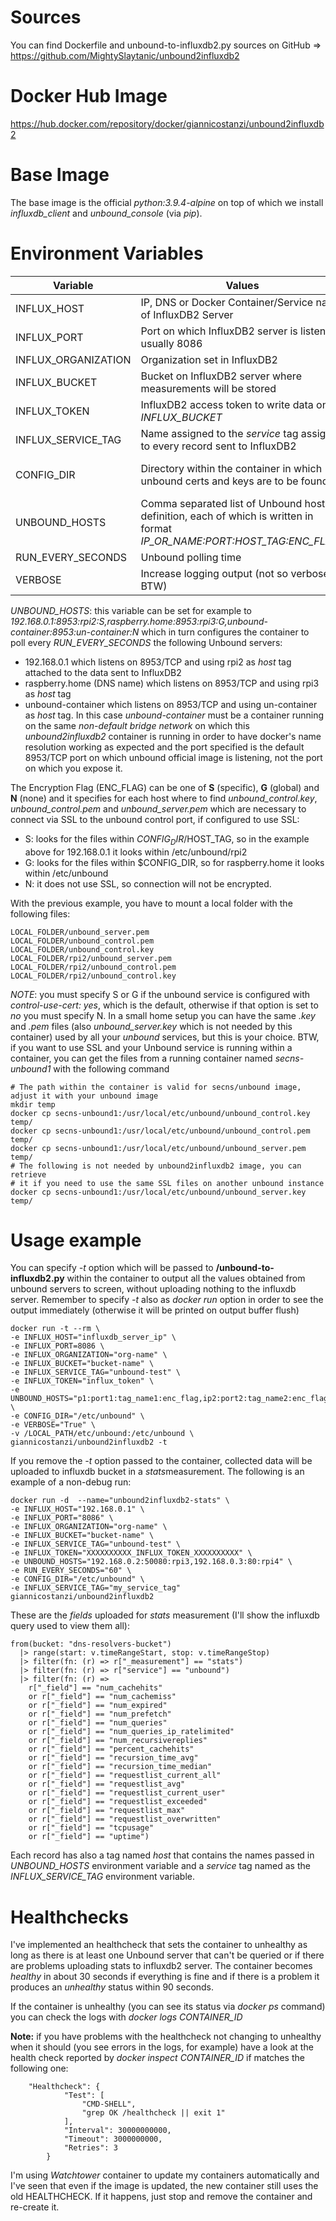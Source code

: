 # Sources

You can find Dockerfile and unbound-to-influxdb2.py sources on GitHub => https://github.com/MightySlaytanic/unbound2influxdb2

# Docker Hub Image

https://hub.docker.com/repository/docker/giannicostanzi/unbound2influxdb2

# Base Image

The base image is the official *python:3.9.4-alpine* on top of which we install *influxdb_client* and *unbound_console*  (via *pip*).

# Environment Variables

| Variable | Values |Default|
|-------------|-----------|-----------|
| INFLUX_HOST|IP, DNS or Docker Container/Service name of InfluxDB2 Server |IP_OR_NAME *// must be changed //*|
| INFLUX_PORT|Port on which InfluxDB2 server is listening, usually 8086 |PORT *// must be changed //*|
| INFLUX_ORGANIZATION| Organization set in InfluxDB2 |ORGANIZATION *// must be changed //*|
| INFLUX_BUCKET | Bucket on InfluxDB2 server where measurements will be stored |BUCKET *// must be changed //*|
| INFLUX_TOKEN | InfluxDB2 access token to write data on *INFLUX_BUCKET* |TOKEN *// must be changed //*|
| INFLUX_SERVICE_TAG | Name assigned to the *service* tag assigned to every record sent to InfluxDB2 | unbound
| CONFIG_DIR | Directory within the container in which unbound certs and keys are to be found | /etc/unbound (*must be mounted unless all the unbound servers do not use encryption for control traffic*) |
| UNBOUND_HOSTS | Comma separated list of Unbound hosts definition, each of which is written in format *IP_OR_NAME:PORT:HOST_TAG:ENC_FLAG*"|ip1:port1:name1:enc_flag,ip2:port2:name2:enc_flag *// must be changed //*|
| RUN_EVERY_SECONDS | Unbound polling time | 10
| VERBOSE | Increase logging output (not so verbose BTW) |false

*UNBOUND_HOSTS*: this variable can be set for example to *192.168.0.1:8953:rpi2:S,raspberry.home:8953:rpi3:G,unbound-container:8953:un-container:N* which in turn configures the container to poll every *RUN_EVERY_SECONDS* the following Unbound servers:
* 192.168.0.1 which listens on 8953/TCP and using rpi2 as *host* tag attached to the data sent to InfluxDB2
* raspberry.home (DNS name) which listens on 8953/TCP and using rpi3 as *host* tag
* unbound-container which listens on 8953/TCP and using un-container as *host* tag. In this case *unbound-container* must be a container running on the same *non-default bridge network* on which this *unbound2influxdb2* container is running in order to have docker's name resolution working as expected and the port specified is the default 8953/TCP port on which unbound official image is listening, not the port on which you expose it.


The Encryption Flag (ENC_FLAG) can be one of **S** (specific), **G** (global) and **N** (none) and it specifies for each host where to find *unbound_control.key*, *unbound_control.pem* and *unbound_server.pem* which are necessary to connect via SSL to the unbound control port, if configured to use SSL:
* S: looks for the files within $CONFIG_DIR/$HOST_TAG, so in the example above for 192.168.0.1 it looks within /etc/unbound/rpi2
* G: looks for the files within $CONFIG_DIR, so for raspberry.home it looks within /etc/unbound
* N: it does not use SSL, so connection will not be encrypted.

With the previous example, you have to mount a local folder with the following files:

    LOCAL_FOLDER/unbound_server.pem
    LOCAL_FOLDER/unbound_control.pem
    LOCAL_FOLDER/unbound_control.key
    LOCAL_FOLDER/rpi2/unbound_server.pem
    LOCAL_FOLDER/rpi2/unbound_control.pem
    LOCAL_FOLDER/rpi2/unbound_control.key

*NOTE*: you must specify S or G if the unbound service is configured with *control-use-cert: yes*, which is the default, otherwise if that option is set to *no* you must specify N. In a small home setup you can have the same *.key* and *.pem* files (also *unbound_server.key* which is not needed by this container) used by all your *unbound* services, but this is your choice. BTW, if you want to use SSL and your Unbound service is running within a container, you can get the files from a running container named *secns-unbound1* with the following command

    # The path within the container is valid for secns/unbound image, adjust it with your unbound image
    mkdir temp
    docker cp secns-unbound1:/usr/local/etc/unbound/unbound_control.key temp/
    docker cp secns-unbound1:/usr/local/etc/unbound/unbound_control.pem temp/
    docker cp secns-unbound1:/usr/local/etc/unbound/unbound_server.pem temp/
    # The following is not needed by unbound2influxdb2 image, you can retrieve 
    # it if you need to use the same SSL files on another unbound instance
    docker cp secns-unbound1:/usr/local/etc/unbound/unbound_server.key temp/

# Usage example

You can specify *-t* option which will be passed to **/unbound-to-influxdb2.py** within the container to output all the values obtained from unbound servers to screen, without uploading nothing to the influxdb server. Remember to specify *-t* also as *docker run* option in order to see the output immediately (otherwise it will be printed on output buffer flush)

    docker run -t --rm \
    -e INFLUX_HOST="influxdb_server_ip" \
    -e INFLUX_PORT=8086 \
    -e INFLUX_ORGANIZATION="org-name" \
    -e INFLUX_BUCKET="bucket-name" \
    -e INFLUX_SERVICE_TAG="unbound-test" \
    -e INFLUX_TOKEN="influx_token" \
    -e UNBOUND_HOSTS="p1:port1:tag_name1:enc_flag,ip2:port2:tag_name2:enc_flag" \
    -e CONFIG_DIR="/etc/unbound" \
    -e VERBOSE="True" \
    -v /LOCAL_PATH/etc/unbound:/etc/unbound \
    giannicostanzi/unbound2influxdb2 -t


If you remove the *-t* option passed to the container, collected data will be uploaded to influxdb bucket in a *stats*measurement. The following is an example of a non-debug run:

    docker run -d  --name="unbound2influxdb2-stats" \
	-e INFLUX_HOST="192.168.0.1" \
	-e INFLUX_PORT="8086" \
	-e INFLUX_ORGANIZATION="org-name" \
	-e INFLUX_BUCKET="bucket-name" \
    -e INFLUX_SERVICE_TAG="unbound-test" \
	-e INFLUX_TOKEN="XXXXXXXXXX_INFLUX_TOKEN_XXXXXXXXXX" \
	-e UNBOUND_HOSTS="192.168.0.2:50080:rpi3,192.168.0.3:80:rpi4" \
	-e RUN_EVERY_SECONDS="60" \
    -e CONFIG_DIR="/etc/unbound" \
	-e INFLUX_SERVICE_TAG="my_service_tag"
	giannicostanzi/unbound2influxdb2

These are the *fields* uploaded for *stats* measurement (I'll show the influxdb query used to view them all):
   
    from(bucket: "dns-resolvers-bucket")
      |> range(start: v.timeRangeStart, stop: v.timeRangeStop)
      |> filter(fn: (r) => r["_measurement"] == "stats")
      |> filter(fn: (r) => r["service"] == "unbound")
      |> filter(fn: (r) => 
        r["_field"] == "num_cachehits" 
        or r["_field"] == "num_cachemiss" 
        or r["_field"] == "num_expired" 
        or r["_field"] == "num_prefetch" 
        or r["_field"] == "num_queries" 
        or r["_field"] == "num_queries_ip_ratelimited" 
        or r["_field"] == "num_recursivereplies" 
        or r["_field"] == "percent_cachehits" 
        or r["_field"] == "recursion_time_avg" 
        or r["_field"] == "recursion_time_median" 
        or r["_field"] == "requestlist_current_all" 
        or r["_field"] == "requestlist_avg" 
        or r["_field"] == "requestlist_current_user" 
        or r["_field"] == "requestlist_exceeded" 
        or r["_field"] == "requestlist_max" 
        or r["_field"] == "requestlist_overwritten" 
        or r["_field"] == "tcpusage" 
        or r["_field"] == "uptime")

Each record has also a tag named *host* that contains the names passed in *UNBOUND_HOSTS* environment variable and a *service* tag named as the *INFLUX_SERVICE_TAG* environment variable.

# Healthchecks

I've implemented an healthcheck that sets the container to unhealthy as long as there is at least one Unbound server that can't be queried or if there are problems uploading stats to influxdb2 server. The container becomes *healthy* in about 30 seconds if everything is fine and if there is a problem it produces an *unhealthy* status within 90 seconds.

If the container is unhealthy (you can see its status via *docker ps* command) you can check the logs with *docker logs CONTAINER_ID*

**Note:** if you have problems with the healthcheck not changing to unhealthy when it should (you see errors in the logs, for example) have a look at the health check reported by *docker inspect CONTAINER_ID* if matches the following one:

        "Healthcheck": {
                "Test": [
                    "CMD-SHELL",
                    "grep OK /healthcheck || exit 1"
                ],
                "Interval": 30000000000,
                "Timeout": 3000000000,
                "Retries": 3
            }

I'm using *Watchtower* container to update my containers automatically and I've seen that even if the image is updated, the new container still uses the old HEALTHCHECK. If it happens, just stop and remove the container and re-create it.
